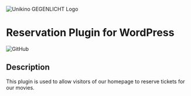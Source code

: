 ![Unikino GEGENLICHT Logo](https://gegenlicht.net/wp-content/themes/gegenlicht/img/logo/gegenlicht_logo_gelb_schwarz.svg)
# Reservation Plugin for WordPress

![GitHub](https://img.shields.io/github/license/unikino-gegenlicht/reservation-plugin?style=for-the-badge)

## Description
This plugin is used to allow visitors of our homepage to reserve tickets for our movies. 
